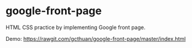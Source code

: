 # google-front-page

HTML CSS practice by implementing Google front page.

Demo: https://rawgit.com/gcthuan/google-front-page/master/index.html
